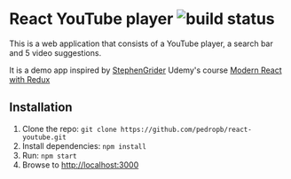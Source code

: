 <h1>React YouTube player <img src="https://travis-ci.org/pedropb/react-youtube.svg?branch=master" alt="build status" /></h1>

This is a web application that consists of a YouTube player, a search bar and 5 video suggestions.

It is a demo app inspired by [StephenGrider](/StephenGrider) Udemy's course [Modern React with Redux](https://www.udemy.com/react-redux/learn/v4/content)

## Installation

1. Clone the repo: `git clone https://github.com/pedropb/react-youtube.git`
2. Install dependencies: `npm install`
3. Run: `npm start`
4. Browse to [http://localhost:3000](http://localhost:3000)
